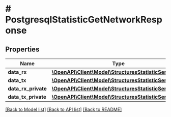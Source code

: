 # # PostgresqlStatisticGetNetworkResponse

## Properties

Name | Type | Description | Notes
------------ | ------------- | ------------- | -------------
**data_rx** | [**\OpenAPI\Client\Model\StructuresStatisticSeriesData**](StructuresStatisticSeriesData.md) |  | [optional]
**data_tx** | [**\OpenAPI\Client\Model\StructuresStatisticSeriesData**](StructuresStatisticSeriesData.md) |  | [optional]
**data_rx_private** | [**\OpenAPI\Client\Model\StructuresStatisticSeriesData**](StructuresStatisticSeriesData.md) |  | [optional]
**data_tx_private** | [**\OpenAPI\Client\Model\StructuresStatisticSeriesData**](StructuresStatisticSeriesData.md) |  | [optional]

[[Back to Model list]](../../README.md#models) [[Back to API list]](../../README.md#endpoints) [[Back to README]](../../README.md)
